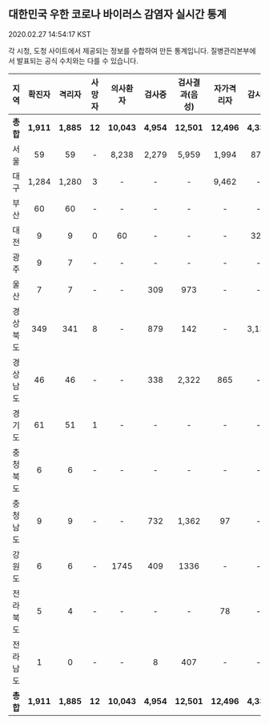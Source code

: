 
## 대한민국 우한 코로나 바이러스 감염자 실시간 통계
2020.02.27 14:54:17 KST

각 시청, 도청 사이트에서 제공되는 정보를 수합하여 만든 통계입니다.
질병관리본부에서 발표되는 공식 수치와는 다를 수 있습니다.


        
|  지역  | 확진자 |  격리자  |  사망자  |  의사환자  |  검사중  |  검사결과(음성)  |  자가격리자  |  감시중  |  감시해제  |  완치  |
|:------:|:------:|:--------:|:--------:|:----------:|:--------:|:----------------:|:------------:|:--------:|:----------:|:--:|
|**총합**|**1,911**|**1,885**|**12**|**10,043**|**4,954**|**12,501**|**12,496**|**4,336**|**2,308**|**14**|
|서울|59|59|-|8,238|2,279|5,959|1,994|874|1,120|-|
|대구|1,284|1,280|3|-|-|-|9,462|-|-|1|
|부산|60|60|-|-|-|-|-|-|-|-|
|대전|9|9|0|60|-|-|-|327|1165|-|
|광주|9|7|-|-|-|-|-|-|-|2|
|울산|7|7|-|-|309|973|-|-|-|-|
|경상북도|349|341|8|-|879|142|-|3,135|22|-|
|경상남도|46|46|-|-|338|2,322|865|-|-|-|
|경기도|61|51|1|-|-|-|-|-|-|9|
|충청북도|6|6|-|-|-|-|-|-|-|-|
|충청남도|9|9|-|-|732|1,362|97|-|-|-|
|강원도|6|6|-|1745|409|1336|-|-|-|-|
|전라북도|5|4|-|-|-|-|78|-|-|1|
|전라남도|1|0|-|-|8|407|-|-|1|1|
|**총합**|**1,911**|**1,885**|**12**|**10,043**|**4,954**|**12,501**|**12,496**|**4,336**|**2,308**|**14**|

        
